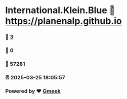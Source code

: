 # International.Klein.Blue :link: https://planenalp.github.io 
### :page_facing_up: [3](https://planenalp.github.io/tag.html) 
### :speech_balloon: 0 
### :hibiscus: 57281 
### :alarm_clock: 2025-03-25 18:05:57 
### Powered by :heart: [Gmeek](https://github.com/Meekdai/Gmeek)
